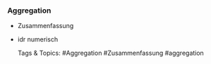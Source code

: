 ### Aggregation

- Zusammenfassung
- idr numerisch

   Tags & Topics:
   #Aggregation
   #Zusammenfassung
   #aggregation